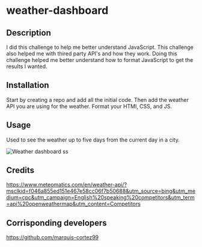 # weather-dashboard

## Description

I did this challenge to help me better understand JavaScript. This challenge also helped me with thired party API's and how they work. Doing this challenge helped me better understand how to format JavaScript to get the results I wanted.

## Installation

Start by creating a repo and add all the initial code.
Then add the weather API you are using for the weather.
Format your HTMl, CSS, and JS.


## Usage
Used to see the weather up to five days from the current day in a city.

![Weather dashboard ss](https://user-images.githubusercontent.com/126823522/236102944-34276e8b-58b9-4cbf-aa58-3773dce79cc7.jpg)

 ## Credits
https://www.meteomatics.com/en/weather-api/?msclkid=f046a855ed151e467e58cc06f7b50688&utm_source=bing&utm_medium=cpc&utm_campaign=English%20speaking%20competitors&utm_term=api%20openweathermap&utm_content=Competitors



 
 ## Corrisponding developers
 https://github.com/marquis-cortez99
